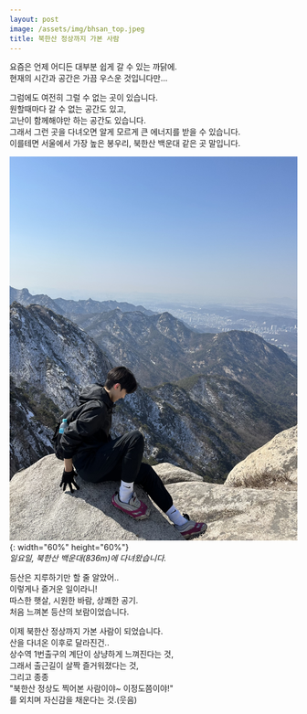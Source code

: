 ```yaml
---
layout: post
image: /assets/img/bhsan_top.jpeg
title: 북한산 정상까지 가본 사람
---
```


요즘은 언제 어디든 대부분 쉽게 갈 수 있는 까닭에.  
현재의 시간과 공간은 가끔 우스운 것입니다만...  

그럼에도 여전히 그럴 수 없는 곳이 있습니다.  
원할때마다 갈 수 없는 공간도 있고,  
고난이 함께해야만 하는 공간도 있습니다.  
그래서 그런 곳을 다녀오면 알게 모르게 큰 에너지를 받을 수 있습니다.  
이를테면 서울에서 가장 높은 봉우리, 북한산 백운대 같은 곳 말입니다.  


![title](/assets/img/bhsan_top.jpeg){: width="60%" height="60%"}  
*일요일, 북한산 백운대(836m)에 다녀왔습니다.*  

등산은 지루하기만 할 줄 알았어..  
이렇게나 즐거운 일이라니!  
따스한 햇살, 시원한 바람, 상쾌한 공기.  
처음 느껴본 등산의 보람이었습니다.  

이제 북한산 정상까지 가본 사람이 되었습니다.  
산을 다녀온 이후로 달라진건..  
상수역 1번출구의 계단이 상냥하게 느껴진다는 것,  
그래서 출근길이 살짝 즐거워졌다는 것,  
그리고 종종  
"북한산 정상도 찍어본 사람이야~ 이정도쯤이야!"  
를 외치며 자신감을 채운다는 것.(웃음)  
